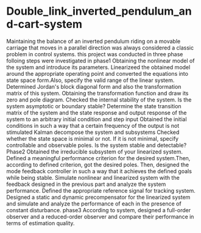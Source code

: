 # Double_link_inverted_pendulum_and-cart-system
Maintaining the balance of an inverted pendulum riding on a movable carriage that moves in a parallel direction was always considered a classic problem in control systems.
this project was conducted in three phase
folloing steps were investigated in phase1
Obtaining the nonlinear model of the system and introduce its parameters.
Linearizeed the obtained model around the appropriate operating point and converted the equations into state space form.Also, specify the valid range of the linear system.
Determined Jordan's block diagonal form and also the transformation matrix of this system.
Obtaining the transformation function and draw its zero and pole diagram.
Checked the internal stability of the system. Is the system asymptotic or boundary stable?
 Determine the state transition matrix of the system and the state response and output response of the system to an arbitrary initial condition and step input 
Obtained the initial conditions in such a way that a certain frequency of the output is not stimulated
Kalman decompose the system and subsystems
Checked whether the state space is minimal or not. If it is not minimal, specify controllable and observable poles. Is the system stable and detectable?
Phase2
Obtained the irreducible subsystem of your linearized system.
Defined a meaningful performance criterion for the desired system.Then, according to defined criterion, got the desired poles. Then, designed the mode feedback controller in such a way that it achieves the defined goals while being stable.
 Simulate nonlinear and linearized system with the feedback designed in the previous part and analyze the system performance.
 Defined the appropriate reference signal for tracking system. Designed a static and dynamic precompensator for the linearized system and simulate and analyze the performance of each in the presence of constant disturbance.
 phase3
 According to system, designed a full-order observer and a reduced-order observer and compare their performance in terms of estimation quality.
